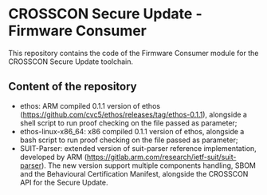 # CROSSCON Secure Update - Firmware Consumer

This repository contains the code of the Firmware Consumer module for the CROSSCON Secure Update toolchain.

## Content of the repository

* ethos: ARM compiled 0.1.1 version of ethos (https://github.com/cvc5/ethos/releases/tag/ethos-0.1.1), alongside a shell script to run proof checking on the file passed as parameter;
* ethos-linux-x86_64: x86 compiled 0.1.1 version of ethos, alongside a bash script to run proof checking on the file passed as parameter;
* SUIT-Parser: extended version of suit-parser reference implementation, developed by ARM (https://gitlab.arm.com/research/ietf-suit/suit-parser). The new version support multiple components handling, SBOM and the Behavioural Certification Manifest, alongside the CROSSCON API for the Secure Update.
